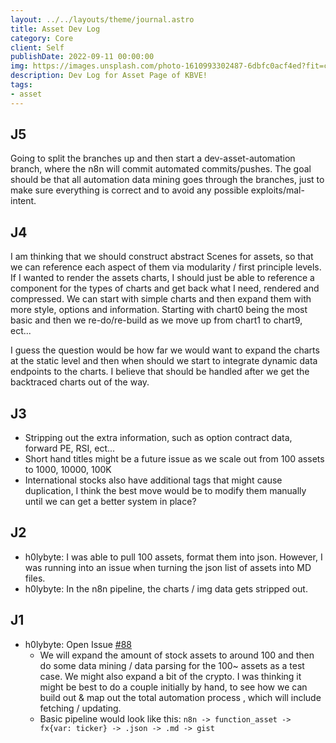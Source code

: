 ```yaml
---
layout: ../../layouts/theme/journal.astro
title: Asset Dev Log
category: Core
client: Self
publishDate: 2022-09-11 00:00:00
img: https://images.unsplash.com/photo-1610993302487-6dbfc0acf4ed?fit=crop&w=1400&h=700&q=75
description: Dev Log for Asset Page of KBVE!
tags:
- asset
---
```


## J5

Going to split the branches up and then start a dev-asset-automation branch, where the n8n will commit automated commits/pushes.
The goal should be that all automation data mining goes through the branches, just to make sure everything is correct and to avoid any possible exploits/mal-intent.

## J4

I am thinking that we should construct abstract Scenes for assets, so that we can reference each aspect of them via modularity / first principle levels. If I wanted to render the assets charts, I should just be able to reference a component for the types of charts and get back what I need, rendered and compressed. We can start with simple charts and then expand them with more style, options and information. Starting with chart0 being the most basic and then we re-do/re-build as we move up from chart1 to chart9, ect...

I guess the question would be how far we would want to expand the charts at the static level and then when should we start to integrate dynamic data endpoints to the charts. I believe that should be handled after we get the backtraced charts out of the way.

## J3

- Stripping out the extra information, such as option contract data, forward PE, RSI, ect...
- Short hand titles might be a future issue as we scale out from 100 assets to 1000, 10000, 100K
- International stocks also have additional tags that might cause duplication, I think the best move would be to modify them manually until we can get a better system in place?

## J2

- h0lybyte: I was able to pull 100 assets, format them into json. However, I was running into an issue when turning the json list of assets into MD files.
- h0lybyte: In the n8n pipeline, the charts / img data gets stripped out.

## J1

- h0lybyte: Open Issue [#88](https://github.com/KBVE/kbve.com/issues/88)
  - We will expand the amount of stock assets to around 100 and then do some data mining / data parsing for the 100~ assets as a test case. We might also expand a bit of the crypto. I was thinking it might be best to do a couple initially by hand, to see how we can build out & map out the total automation process , which will include fetching / updating.
  - Basic pipeline would look like this: `n8n -> function_asset -> fx{var: ticker} -> .json -> .md -> gist`
